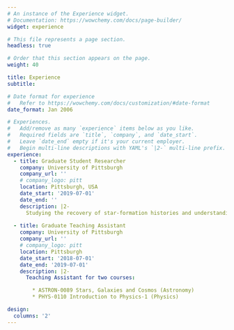```yaml
---
# An instance of the Experience widget.
# Documentation: https://wowchemy.com/docs/page-builder/
widget: experience

# This file represents a page section.
headless: true

# Order that this section appears on the page.
weight: 40

title: Experience
subtitle:

# Date format for experience
#   Refer to https://wowchemy.com/docs/customization/#date-format
date_format: Jan 2006

# Experiences.
#   Add/remove as many `experience` items below as you like.
#   Required fields are `title`, `company`, and `date_start`.
#   Leave `date_end` empty if it's your current employer.
#   Begin multi-line descriptions with YAML's `|2-` multi-line prefix.
experience:
  - title: Graduate Student Researcher 
    company: University of Pittsburgh 
    company_url: ''
    # company_logo: pitt
    location: Pittsburgh, USA
    date_start: '2019-07-01'
    date_end: ''
    description: |2-
      Studying the recovery of star-formation histories and understanding the interplay of stellar population parameters like stellar metallicity, light-weighted ages and dust attenuation with morphology, feedback processes and environment of LEGA-C galaxies. 
        
  - title: Graduate Teaching Assistant
    company: University of Pittsburgh 
    company_url: ''
    # company_logo: pitt
    location: Pittsburgh
    date_start: '2018-07-01'
    date_end: '2019-07-01'
    description: |2- 
      Teaching Assistant for two courses:

        * ASTRON-0089 Stars, Galaxies and Cosmos (Astronomy) 
        * PHYS-0110 Introduction to Physics-1 (Physics)

design:
  columns: '2'
---
```

